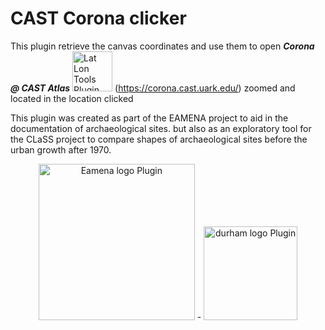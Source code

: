 # CAST Corona clicker

This plugin retrieve the canvas coordinates and use them to open ***Corona @ CAST Atlas*** <img src="https://logo.cast.uark.edu/logo/logo-text-horizontal-light-320x104.png" alt="Lat Lon Tools Plugin" width="64"> (https://corona.cast.uark.edu/) zoomed and located in the location clicked

This plugin was created as part of the EAMENA project to aid in the documentation of archaeological sites. but also as an exploratory tool for the CLaSS project to compare shapes of archaeological sites before the urban growth after 1970.
<div style="text-align:center"><img src="https://eamena.org/sites/default/files/styles/site_logo/public/styles/site_logo/public/eamena/site-logo/eamena_acronym_fullname_leic_arc_durf.png" alt="Eamena logo Plugin" width="250"> - <img src="https://www.durham.ac.uk/media/durham-university/site-assets/image/logo-dark.svg" alt="durham logo Plugin" width="150"></div>

